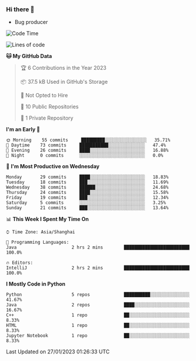 ### Hi there 👋
* Bug producer
<!--START_SECTION:waka-->
![Code Time](http://img.shields.io/badge/Code%20Time-865%20hrs%2043%20mins-blue)

![Lines of code](https://img.shields.io/badge/From%20Hello%20World%20I%27ve%20Written-39%20Thousand%20lines%20of%20code-blue)

**🐱 My GitHub Data** 

> 🏆 6 Contributions in the Year 2023
 > 
> 📦 37.5 kB Used in GitHub's Storage 
 > 
> 🚫 Not Opted to Hire
 > 
> 📜 10 Public Repositories 
 > 
> 🔑 1 Private Repository 
 > 
**I'm an Early 🐤** 

```text
🌞 Morning    55 commits     █████████░░░░░░░░░░░░░░░░   35.71% 
🌆 Daytime    73 commits     ███████████░░░░░░░░░░░░░░   47.4% 
🌃 Evening    26 commits     ████░░░░░░░░░░░░░░░░░░░░░   16.88% 
🌙 Night      0 commits      ░░░░░░░░░░░░░░░░░░░░░░░░░   0.0%

```
📅 **I'm Most Productive on Wednesday** 

```text
Monday       29 commits     ████░░░░░░░░░░░░░░░░░░░░░   18.83% 
Tuesday      18 commits     ███░░░░░░░░░░░░░░░░░░░░░░   11.69% 
Wednesday    38 commits     ██████░░░░░░░░░░░░░░░░░░░   24.68% 
Thursday     24 commits     ████░░░░░░░░░░░░░░░░░░░░░   15.58% 
Friday       19 commits     ███░░░░░░░░░░░░░░░░░░░░░░   12.34% 
Saturday     5 commits      ░░░░░░░░░░░░░░░░░░░░░░░░░   3.25% 
Sunday       21 commits     ███░░░░░░░░░░░░░░░░░░░░░░   13.64%

```


📊 **This Week I Spent My Time On** 

```text
⌚︎ Time Zone: Asia/Shanghai

💬 Programming Languages: 
Java                     2 hrs 2 mins        █████████████████████████   100.0%

🔥 Editors: 
IntelliJ                 2 hrs 2 mins        █████████████████████████   100.0%

```

**I Mostly Code in Python** 

```text
Python                   5 repos             ██████████░░░░░░░░░░░░░░░   41.67% 
Java                     2 repos             ████░░░░░░░░░░░░░░░░░░░░░   16.67% 
C++                      1 repo              ██░░░░░░░░░░░░░░░░░░░░░░░   8.33% 
HTML                     1 repo              ██░░░░░░░░░░░░░░░░░░░░░░░   8.33% 
Jupyter Notebook         1 repo              ██░░░░░░░░░░░░░░░░░░░░░░░   8.33%

```



 Last Updated on 27/01/2023 01:26:33 UTC
<!--END_SECTION:waka-->
